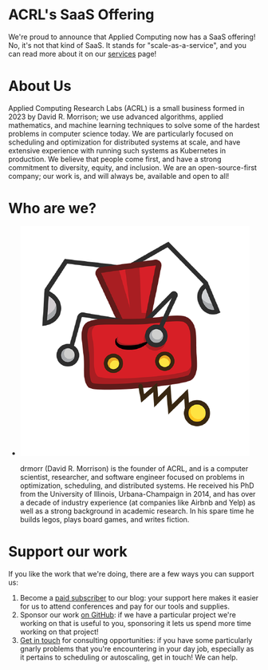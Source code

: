 <!--
extra_css:
  - /css/whoami.css
  - /css/noheaderlinks.css
-->

# ACRL's SaaS Offering

We're proud to announce that Applied Computing now has a SaaS offering!  No, it's not that kind of SaaS.  It stands for
"scale-as-a-service", and you can read more about it on our [services](/services) page!

# About Us

Applied Computing Research Labs (ACRL) is a small business formed in 2023 by David R. Morrison; we use advanced
algorithms, applied mathematics, and machine learning techniques to solve some of the hardest problems in computer
science today.  We are particularly focused on scheduling and optimization for distributed systems at scale, and have
extensive experience with running such systems as Kubernetes in production.  We believe that people come first, and have
a strong commitment to diversity, equity, and inclusion.  We are an open-source-first company; our work is, and will
always be, available and open to all!

# Who are we?

<ul class="whoami">
  <li>
    <img src="img/people/drmorr.png" alt="A grumpy red robot, upside down" />
	<p>
    drmorr (David R. Morrison) is the founder of ACRL, and is a computer scientist, researcher, and software engineer
    focused on problems in optimization, scheduling, and distributed systems.  He received his PhD from the University
    of Illinois, Urbana-Champaign in 2014, and has over a decade of industry experience (at companies like Airbnb and
    Yelp) as well as a strong background in academic research.  In his spare time he builds legos, plays board games,
    and writes fiction.
	</p>
  </li>
</ul>
<div class="clear"></div>

# Support our work

If you like the work that we're doing, there are a few ways you can support us:

1. Become a [paid subscriber](https://blog.appliedcomputing.io/subscribe) to our blog: your support here makes it easier
   for us to attend conferences and pay for our tools and supplies.
2. Sponsor our work [on GitHub](https://github.com/sponsors/acrlabs): if we have a particular project we're working on
   that is useful to you, sponsoring it lets us spend more time working on that project!
3. [Get in touch](contact.md) for consulting opportunities: if you have some particularly gnarly problems that you're
   encountering in your day job, especially as it pertains to scheduling or autoscaling, get in touch!  We can help.
